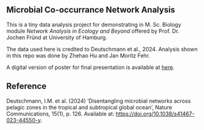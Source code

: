 ## Microbial Co-occurrance Network Analysis

This is a tiny data analysis project for demonstrating in M. Sc. Biology module *Network Analysis in Ecology and Beyond* offered by Prof. Dr. Jochen Fründ at University of Hamburg.

The data used here is credited to Deutschmann et al., 2024. Analysis shown in this repo was done by Zhehao Hu and Jan Moritz Fehr.

A digital version of poster for final presentation is available at [here](https://zzzhehao.github.io/).

## Reference

Deutschmann, I.M. et al. (2024) ‘Disentangling microbial networks across pelagic zones in the tropical and subtropical global ocean’, Nature Communications, 15(1), p. 126. Available at: https://doi.org/10.1038/s41467-023-44550-y.
